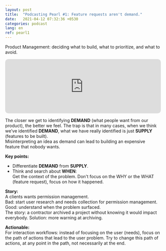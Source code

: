 ```yaml
---
layout: post
title:  "Podcasting Pearl #1: Feature requests aren't demand."
date:   2021-04-12 07:32:36 +0530
categories: podcast
lang: en
ref: pearl1
---
```

Product Management: deciding what to build, what to prioritize, and what to avoid.  
<iframe src="https://embed.podcasts.apple.com/us/podcast/feature-requests-arent-demand/id1482854819?i=1000452819431&amp;itsct=podcast_box_player&amp;itscg=30200&amp;ls=1&amp;theme=light" height="175px" frameborder="0" sandbox="allow-forms allow-popups allow-same-origin allow-scripts allow-top-navigation-by-user-activation" allow="autoplay *; encrypted-media *;" style="width: 100%; max-width: 660px; overflow: hidden; border-radius: 10px; background: transparent;"></iframe>

The closer we get to identifying **DEMAND** (what people want from our product), the better we feel. 
The trap is that in many cases, when we think we’ve identified **DEMAND**, what we have really identified is just **SUPPLY** (features to be built).   
Misinterpreting an idea as demand can lead to building an expensive feature that nobody wants.


**Key points:**  

- Differentiate **DEMAND** from **SUPPLY**.
- Think and search about **WHEN**:  
Get the context of the problem. Don't focus on the WHY or the WHAT (feature request), focus on how it happened.

**Story:**  
A clients wants permission management.    
Bad: start user research and needs collection for permission management.  
Good: understand when the problem surfaced.  
The story: a contractor archived a project without knowing it would impact everybody. Solution: more warning at archiving.

**Actionable:**  
For interaction workflows: instead of focusing on the user (needs), focus on the path  of actions that lead to the user problem. 
Try to change this path of actions, at any point in the path, not necessarily at the end.  
